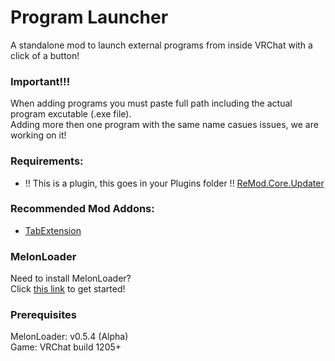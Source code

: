 # Program Launcher

A standalone mod to launch external programs from inside VRChat with a click of a button!

### **Important!!!** 

When adding programs you must paste full path including the actual program excutable (.exe file). <br>
Adding more then one program with the same name casues issues, we are working on it!

### Requirements:

- !! This is a plugin, this goes in your Plugins folder !!
[ReMod.Core.Updater](https://api.vrcmg.com/v1/mods/download/328)

### Recommended Mod Addons:

- [TabExtension](https://github.com/DragonPlayerX/TabExtension)

### MelonLoader
Need to install MelonLoader?<br>
Click [this link](https://melonwiki.xyz/) to get started!

### Prerequisites
MelonLoader: v0.5.4 (Alpha)<br>
Game: VRChat build 1205+<br>
